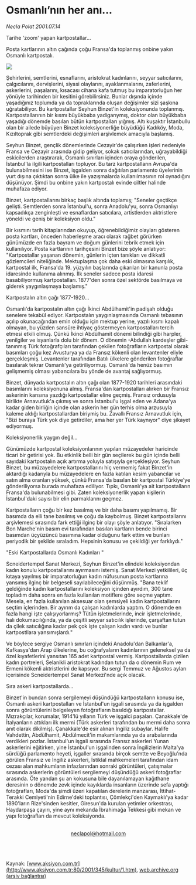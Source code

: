 # Osmanlı’nın her anı...

*Necla Polat 2001.07.14*

<div>
 <p class="baslik">
  Tarihe 'zoom' yapan kartpostallar...
 </p>
 <p class="spot">
  Posta kartlarının altın çağında çoğu Fransa'da toplanmış onbine yakın Osmanlı kartpostalı.
 </p>
 <p class="metin">
 </p>
 <img border="0" src="/web/20020425034642im_/http://www.aksiyon.com.tr/2001/345/resimler/osmanli.jpg"/>
 <p class="metin">
  Şehirlerini, semtlerini, esnaflarını, aristokrat kadınlarını, seyyar satıcılarını, çalgıcılarını, dervişlerini, siyasi olaylarını, ayaklanmalarını, zaferlerini, askerlerini, paşalarını, kısacası cihana kafa tutmuş bu imparatorluğun her yönüyle tarihinden bir kesitini görebilirsiniz. Bunlar dışında içinde yaşadığınız toplumda ya da topraklarında oluşan değişimler sizi şaşkına uğratabiliyor. Bu kartpostallar Seyhun Binzet'in koleksiyonunda toplanmış. Kartpostallarının bir kısmı büyükbaba yadigarıymış, doktor olan büyükbaba yaşadığı dönemde basılan bütün kartpostalları yığmış. Altı kuşaktır İstanbullu olan bir ailede büyüyen Binzet koleksiyonerliğe büyüdüğü Kadıköy, Moda, Kızıltoprak gibi semtlerdeki değişimleri arşivlemek amacıyla başlamış.
 </p>
 <p class="metin">
  Seyhun Binzet, gençlik dönemlerinde Cezayir'de çalışırken işleri nedeniyle Fransa ve Cezayir arasında gidip geliyor, sokak satıcılarından, uğrayabildiği eskicilerden araştırarak, Osmanlı sınırları içinden oraya gönderilen, İstanbul'la ilgili kartpostalları topluyor. Bu tarz kartpostalların Avrupa'da bulunabilmesini ise Binzet, işgalden sonra dağıtılan parlamento üyelerinin yurt dışına çıktıktan sonra ülke ile yazışmalarda kullanılmasının rol oynadığını düşünüyor. Şimdi bu onbine yakın kartpostalı evinde ciltler halinde muhafaza ediyor.
 </p>
 <p class="metin">
  Binzet, kartpostallarını birkaç başlık altında toplamış; "Seneler geçtikçe gelişti. Semtlerden sonra İstanbul'u, sonra Anadolu'yu, sonra Osmanlıyı kapsadıkça zenginleşti ve esnaflardan satıcılara, artistlerden aktristlere yöneldi ve geniş bir koleksiyon oldu."
 </p>
 <p class="metin">
  Bir kısmını tarih kitaplarından okuyup, öğrenebildiğimiz olayları gösteren posta kartları, önceden haberleşme aracı olarak rağbet görürken günümüzde en fazla bayram ve doğum günlerini tebrik etmek için kullanılıyor. Posta kartlarının tarihçesini Binzet bize şöyle anlatıyor: "Kartpostallar yaşanan dönemin, günlerin içten tanıkları ve dikkatli gözlemcileri niteliğinde. Mektuplaşma çok daha eski olmasına karşılık, kartpostal ilk, Fransa'da 19. yüzyılın başlarında çıkarılan bir kanunla posta idaresinde kullanıma alınmış. İlk seneler sadece posta idaresi basabiliyormuş kartpostalları. 1877'den sonra özel sektörde basılmaya ve giderek yaygınlaşmaya başlamış."
 </p>
 <p class="metin">
  Kartpostalın altın çağı 1877-1920...
 </p>
 <p class="metin">
  Osmanlı'da kartpostalın altın çağı İkinci Abdülhamit'in padişah olduğu senelere tekabül ediyor. Kartpostalın yaygınlaşmasında Osmanlı tebasının açılıp okunacağından emin olduğu için mektup yerine, yazılı kısmı kapalı olmayan, bu yüzden sansüre ihtiyaç göstermeyen kartpostalları tercih etmesi etkili olmuş. Çünkü İkinci Abdülhamit dönemi bilindiği gibi harpler, yenilgiler ve isyanlarla dolu bir dönem. O dönemin -Abdullah kardeşler gibi- tanınmış Türk fotoğrafçıları tarafından çekilen fotoğrafların kartpostal olarak basımları çoğu kez Avusturya ya da Fransız kökenli olan levantenler eliyle gerçekleşmiş. Levantenler tarafından Batılı ülkelere gönderilen fotoğraflar basılarak tekrar Osmanlı'ya getiriliyormuş. Osmanlı'da henüz basımın gelişmemiş olması yabancılara bu yönde de avantaj sağlıyormuş.
 </p>
 <p class="metin">
  Binzet, dünyada kartpostalın altın çağı olan 1877-1920 tarihleri arasındaki basımlarını koleksiyonuna almış. Fransa'dan kartpostalları alırken bir Fransız askerinin karısına yazdığı kartpostallar eline geçmiş. Fransız ordusuyla birlikte Arnavutluk'a çıkmış ve sonra İstanbul'u işgal eden ve Adana'ya kadar giden birliğin içinde olan askerin her gün terhis olma arzusuyla kaleme aldığı kartpostallardan biriymiş bu. Zavallı Fransız Arnavutluk için, "Bizi buraya Türk yok diye getirdiler, ama her yer Türk kaynıyor" diye şikayet ediyormuş.
 </p>
 <p class="metin">
  Koleksiyonerlik yaygın değil...
 </p>
 <p class="metin">
  Günümüzde kartpostal koleksiyonlarının yapılan müzayedeler haricinde ticari bir getirisi yok. Bu etkinlik belli bir gün seçilerek bu gün içinde belli sayıdaki kartpostalın açık artırma yoluyla satışıyla gerçekleşiyor. Seyhun Binzet, bu müzayedelere kartpostallarını hiç vermemiş fakat Binzet'in aktardığı kadarıyla bu müzayedelere en fazla katılan kesim yabancılar ve satın alma oranları yüksek, çünkü Fransa'da basılan bir kartpostal Türkiye'ye gönderiliyorsa burada muhafaza ediliyor. Tıpkı, Osmanlı'ya ait kartpostalların Fransa'da bulunabilmesi gibi. Zaten koleksiyonerlik yapan kişilerin İstanbul'daki sayısı bir elin parmaklarını geçmez.
 </p>
 <p class="metin">
  Kartpostalların çoğu bir kez basılmış ve bir daha basımı yapılmamış. Bir basımda da elli tane basılmış ve çoğu da kaybolmuş. Binzet kartpostallarını arşivlemesi sırasında fark ettiği ilginç bir olayı şöyle anlatıyor. "Sıralarken Bon Marche'nin basım evi tarafından basılan kartların bende birinci basımdan üçyüzüncü basımına kadar olduğunu fark ettim ve bunları periyodik bir şekilde sıraladım. Hepsinin konusu ve çekildiği yer farklıydı."
 </p>
 <p class="metin">
  "Eski Kartpostallarda Osmanlı Kadınları "
 </p>
 <p class="metin">
  Scneidertempel Sanat Merkezi, Seyhun Binzet'in elindeki koleksiyondan kadın konulu kartpostallarını ayırmasını istemiş. Sanat Merkezi yetkilileri, üç kıtaya yayılmış bir imparatorluğun kadın nüfusunun posta kartlarına yansımış ilginç bir belgeseli sayılabileceğini düşünmüş. "Bana teklif geldiğinde kadın kartpostallarını koleksiyon içinden ayırdım, 300 tane topladım daha sonra en fazla kullanılan motiflere göre seçme yaptım. Mesela, en fazla kullanılan aksesuar olan şemsiyeli kadın kartpostallarını seçtim içlerinden. Bir ayırım da çalışan kadınlarda yaptım. O dönemde en fazla hangi işte çalışıyorlarmış? Tütün işletmelerinde, incir işletmelerinde, halı dokumacılığında, ya da çeşitli seyyar satıcılık işlerinde, çarşaftan tutun da çilek satıcılığına kadar pek çok işte çalışan kadın vardı ve bunlar kartpostllara yansımışlardı."
 </p>
 <p class="metin">
  Ve böylece sergiye Osmanlı sınırları içindeki Anadolu'dan Balkanlar'a, Kafkasya'dan Arap ülkelerine, bu coğrafyaların kadınlarının geleneksel ya da özel kıyafetlerini yansıtan 165 adet kartpostal vermiş. Kartpostallarda çizilen kadın portreleri, Selanikli aristokrat kadından tutun da o dönemin Rum ve Ermeni kökenli aktristlerini de kapsıyor. Bu sergi Temmuz ve Ağustos ayları içerisinde Scneidertempel Sanat Merkezi'nde açık olacak.
 </p>
 <p class="metin">
  Sıra askeri kartpostallarda...
 </p>
 <p class="metin">
  Binzet'in bundan sonra sergilemeyi düşündüğü kartpostalların konusu ise, Osmanlı askeri kartpostalları ve İstanbul'un işgali sırasında ya da işgalden sonra görüntülerini belgeleyen fotoğrafların basıldığı kartpostallar. Mızrakçılar, korumalar, 1914'lü yılların Türk ve işgalci paşaları. Çanakkale'de İtalyanların attıkları ilk mermi (Türk askerleri tarafından bu mermi daha sonra anıt olarak dikilmiş). Çanakkale'de esir alınan İngiliz subaylar. Halife Vahdettin, Abdülhamit, Abdülmecit'in makamlarında ya da arabalarında verdikleri pozlar. İstanbul'un işgali sırasında Fransız askerleri Yunan askerlerini eğitirken, yine İstanbul'un işgalinden sonra İngilizlerin Malta'ya sürdüğü parlamento heyeti, işgaller sırasında birçok semtte ve Beyoğlu'nda görülen Fransız ve İngiliz askerleri, İstiklal mahkemeleri tarafından idam cezası alan mahkumların infazlarından sonraki görüntüleri, çatışmalar sırasında askerlerin görüntüleri sergilemeyi düşündüğü askeri fotoğraflar arasında. Öte yandan şu an kokusuna bile dayanılamayan kağıthane deresinin o dönemde zevk içinde kayıklarda insanların üzerinde sefa yaptığı fotoğrafları, Moda'da şimdi üzeri kapatılan derelerin manzarası, İttihat-Terakki Cemiyeti'nin Edirne'deki toplantısı, Çömlekçi'den Kaymaklı'ya kadar 1890'ların Rize'sinden kesitler, Giresun'da kurulan yetimler orkestrası, Haydarpaşa çayırı, yine aynı mekanda İbrahimağa Tekkesi gibi mekan ve yapı fotoğrafları da mevcut koleksiyonda.
 </p>
 <br/>
 <center>
  <a class="anaorta" href="http://web.archive.org/web/20020425034642/mailto:neclapol@hotmail.com">
   neclapol@hotmail.com
  </a>
 </center>
 <br/>
 <br/>
 <br/>
</div>

Kaynak: [www.aksiyon.com.tr](http://www.aksiyon.com.tr:80/2001/345/kultur/1.htm), [web.archive.org (arşiv bağlantısı)](http://web.archive.org/web/20020425034642/http://www.aksiyon.com.tr:80/2001/345/kultur/1.htm)
